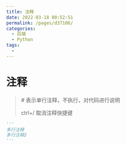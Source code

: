 ```yaml
---
title: 注释
date: 2022-03-18 00:52:51
permalink: /pages/d37106/
categories:
  - 后端
  - Python
tags:
  - 
---
```

# 注释

> *#* 表示单行注释，不执行，对代码进行说明
>
> ctrl+/ 取消注释快捷键



``` python
'''
多行注释
多行注释2
'''
```



